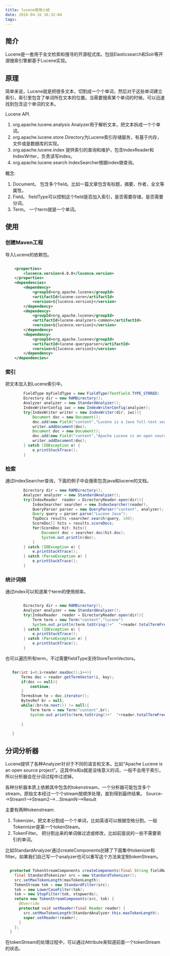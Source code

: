 ```yaml
---
title: lucene使用小结
date: 2016-04-16 16:32:04
tags:
---
```


## 简介
Lucene是一套用于全文检索和搜寻的开源程式库。包括Elasticsearch和Solr等开源搜索引擎都基于Lucene实现。

## 原理
简单来说，Lucene就是把很多文本，切割成一个个单词，然后对于这些单词建立索引，索引里包含了单词所在文本的位置。当需要搜索某个单词的时候，可以迅速找到包含这个单词的文本。



Lucene API.
1. org.apache.lucene.analysis Analyzer用于解析文本，把文本拆成一个个单词。
1. org.apache.lucene.store    Directory为Lucene索引存储服务，有基于内存，文件或是数据库的实现。
1. org.apache.lucene.index    提供索引的查询和维护，包含IndexReader和IndexWriter，负责读写index。
1. org.apache.lucene.search   IndexSearcher根据index做查询。

概念:
1. Document。 包含多个field。比如一篇文章包含有标题，摘要，作者，全文等属性。
1. Field。    fieldType可以控制这个field是否加入索引，是否需要存储，是否需要分词。
1. Term。     一个term就是一个单词。

## 使用

### 创建Maven工程
导入Lucene的依赖包。

```xml

	<properties>
		<lucence.version>6.0.0</lucence.version>
	</properties>
	<dependencies>
		<dependency>
			<groupId>org.apache.lucene</groupId>
			<artifactId>lucene-core</artifactId>
			<version>${lucence.version}</version>
		</dependency>
		<dependency>
			<groupId>org.apache.lucene</groupId>
			<artifactId>lucene-analyzers-common</artifactId>
			<version>${lucence.version}</version>
		</dependency>
		<dependency>
			<groupId>org.apache.lucene</groupId>
			<artifactId>lucene-queryparser</artifactId>
			<version>${lucence.version}</version>
		</dependency>
	</dependencies>

```

### 索引
把文本加入到Lucene索引中。
```java
		FieldType myFieldType = new FieldType(TextField.TYPE_STORED)
        Directory dir = new RAMDirectory();
    	Analyzer analyzer = new StandardAnalyzer();
    	IndexWriterConfig iwc = new IndexWriterConfig(analyzer);
    	try(IndexWriter writer = new IndexWriter(dir, iwc)){
	    	Document doc = new Document();
   			doc.add(new Field("content","Lucene is a Java full-text search engine. Lucene is not a complete application, but rather a code library and API that can easily be used to add search capabilities to applications.", myFieldType));
	    	writer.addDocument(doc);
	    	Document doc = new Document();
   			doc.add(new Field("content","Apache Lucene is an open source project available for free download.", myFieldType));
	    	writer.addDocument(doc);	    	
    	} catch (IOException e) {
			e.printStackTrace();
		}

```
### 检索
通过IndexSearcher查询，下面的例子中会搜索包含java和lucene的文档。
```java
        Directory dir = new RAMDirectory();
    	Analyzer analyzer = new StandardAnalyzer();
    	try(IndexReader  reader = DirectoryReader.open(dir)){
	    	IndexSearcher searcher = new IndexSearcher(reader);
	    	QueryParser parser = new QueryParser("content", analyzer);
	    	Query query = parser.parse("Lucene Java");
	    	TopDocs results =searcher.search(query, 100);
	    	ScoreDoc[] hits = results.scoreDocs;
	    	for(ScoreDoc hit: hits){
	    		Document doc = searcher.doc(hit.doc);
	    		System.out.println(doc);
	    	}
    	} catch (IOException e) {
			e.printStackTrace();
		} catch (ParseException e) {
			e.printStackTrace();
		}

```

### 统计词频
通过index可以知道某个term的使用频率。
```java

        Directory dir = new RAMDirectory();
    	Analyzer analyzer = new StandardAnalyzer();
    	try(IndexReader  reader = DirectoryReader.open(dir)){
    		Term term = new Term("content","lucene")
	    	System.out.println(term.toString()+"  "+reader.totalTermFreq(term)+"  "+reader.docFreq(term)	);
    	} catch (IOException e) {
			e.printStackTrace();
		} catch (ParseException e) {
			e.printStackTrace();
		}

```
也可以遍历所有term，不过需要fieldType支持StoreTermVectors。

```java

   for(int i=0;i<reader.maxDoc();i++){
	   Terms doc = reader.getTermVector(i, key);
	   if(doc == null){
		   continue;
	   }
	   TermsEnum te = doc.iterator();
	   BytesRef br = null;
	   while((br=te.next()) != null){
		   Term term = new Term("content",br);
		   System.out.println(term.toString()+"  "+reader.totalTermFreq(term)+"  "+reader.docFreq(term)	);
		   
	   }
	   
   }

```

## 分词分析器
Lucene提供了各种Analyzer针对于不同的语言和文本。比如“Apache Lucene is an open source project”。这其中is和a就是没啥意义的词，一般不会用于索引，所以分析器会在分词过程中过滤掉。

各种分析器本质上依赖其中包含的tokenstream，一个分析器可能包含多个stream，原始文本经过一个个stream按顺序处理，直到得到最终结果。
Source-->Stream1-->Stream2-->...StreamN-->Result

主要有两种tokenstream:
1. Tokenizer。把文本分割成一个个单词，比如英语可以根据空格分割。一般Tokennizer是第一个tokenSteam。
1. TokenFilter。 把分割出来的单词做过滤或修改，比如前面说的一些不需要索引的单词。

比如StandardAnalyzer通过createComponents创建了下面集中tokenizer和filter。如果我们自己写一个analyzer也可以重写这个方法来定制tokenStream。
```java

  protected TokenStreamComponents createComponents(final String fieldName) {
    final StandardTokenizer src = new StandardTokenizer();
    src.setMaxTokenLength(maxTokenLength);
    TokenStream tok = new StandardFilter(src);
    tok = new LowerCaseFilter(tok);
    tok = new StopFilter(tok, stopwords);
    return new TokenStreamComponents(src, tok) {
      @Override
      protected void setReader(final Reader reader) {
        src.setMaxTokenLength(StandardAnalyzer.this.maxTokenLength);
        super.setReader(reader);
      }
    };
  }

```

在tokenStream的处理过程中，可以通过Attribute来知道前面一个tokenStream的状态。
